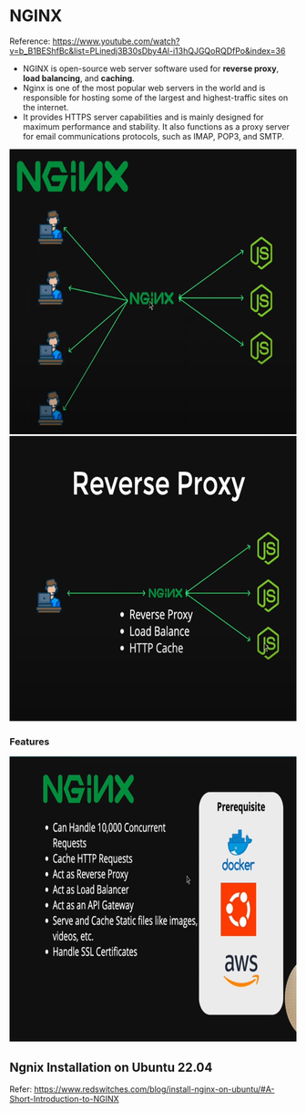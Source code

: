 # NGINX 
Reference: https://www.youtube.com/watch?v=b_B1BEShfBc&list=PLinedj3B30sDby4Al-i13hQJGQoRQDfPo&index=36

- NGINX is open-source web server software used for **reverse proxy**, **load balancing**, and **caching**.
- Nginx is one of the most popular web servers in the world and is responsible for hosting some of the largest and highest-traffic sites on the internet.
- It provides HTTPS server capabilities and is mainly designed for maximum performance and stability. It also functions as a proxy server for email communications protocols, such as IMAP, POP3, and SMTP.

<img src="nginx_server.png" width="700" height="500">
<img src="reverse_proxy.png" width="700" height="500">

### Features 
<img src="features.png" width="700" height="500">

## Ngnix Installation on Ubuntu 22.04 

Refer: https://www.redswitches.com/blog/install-nginx-on-ubuntu/#A-Short-Introduction-to-NGINX